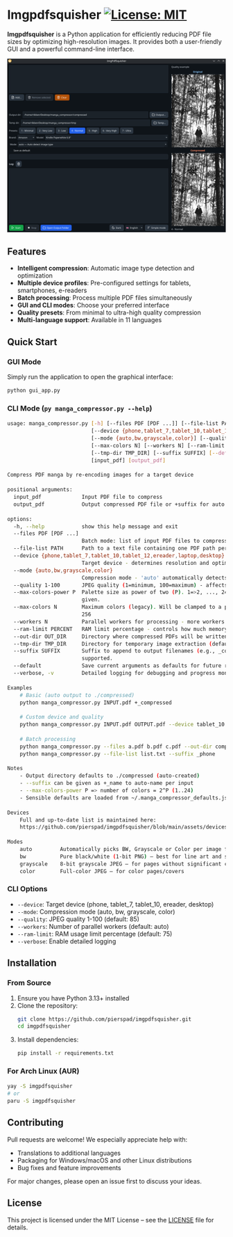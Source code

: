 
# Imgpdfsquisher [![License: MIT](https://img.shields.io/badge/License-MIT-yellow.svg)](https://opensource.org/licenses/MIT)

**Imgpdfsquisher** is a Python application for efficiently reducing PDF file sizes by optimizing high-resolution images. It provides both a user-friendly GUI and a powerful command-line interface.

![Screenshot of the app](image.png)

## Features

- **Intelligent compression**: Automatic image type detection and optimization
- **Multiple device profiles**: Pre-configured settings for tablets, smartphones, e-readers
- **Batch processing**: Process multiple PDF files simultaneously
- **GUI and CLI modes**: Choose your preferred interface
- **Quality presets**: From minimal to ultra-high quality compression
- **Multi-language support**: Available in 11 languages

## Quick Start

### GUI Mode
Simply run the application to open the graphical interface:
```bash
python gui_app.py
```

### CLI Mode (```py manga_compressor.py --help```)

```bash
usage: manga_compressor.py [-h] [--files PDF [PDF ...]] [--file-list PATH]
                           [--device {phone,tablet_7,tablet_10,tablet_12,ereader,laptop,desktop}]
                           [--mode {auto,bw,grayscale,color}] [--quality 1-100] [--max-colors-power P]
                           [--max-colors N] [--workers N] [--ram-limit PERCENT] [--out-dir OUT_DIR]
                           [--tmp-dir TMP_DIR] [--suffix SUFFIX] [--default] [--verbose]
                           [input_pdf] [output_pdf]

Compress PDF manga by re-encoding images for a target device

positional arguments:
  input_pdf             Input PDF file to compress
  output_pdf            Output compressed PDF file or +suffix for auto naming

options:
  -h, --help            show this help message and exit
  --files PDF [PDF ...]
                        Batch mode: list of input PDF files to compress
  --file-list PATH      Path to a text file containing one PDF path per line (batch mode)
  --device {phone,tablet_7,tablet_10,tablet_12,ereader,laptop,desktop}
                        Target device - determines resolution and optimizations (default: tablet_10)
  --mode {auto,bw,grayscale,color}
                        Compression mode - 'auto' automatically detects the best type (default: auto)
  --quality 1-100       JPEG quality (1=minimum, 100=maximum) - affects final size (default: 20)
  --max-colors-power P  Palette size as power of two (P). 1=>2, ..., 24=>16,777,216. Overrides --max-colors if
                        given.
  --max-colors N        Maximum colors (legacy). Will be clamped to a power of two in [2..16,777,216]. Default:
                        256
  --workers N           Parallel workers for processing - more workers = faster but more RAM (default: auto)
  --ram-limit PERCENT   RAM limit percentage - controls how much memory to use (default: 75%)
  --out-dir OUT_DIR     Directory where compressed PDFs will be written (default: ./compressed)
  --tmp-dir TMP_DIR     Directory for temporary image extraction (default: ./tmp)
  --suffix SUFFIX       Suffix to append to output filenames (e.g., _compressed). Use '+_x' style also
                        supported.
  --default             Save current arguments as defaults for future runs
  --verbose, -v         Detailed logging for debugging and progress monitoring

Examples
    # Basic (auto output to ./compressed)
    python manga_compressor.py INPUT.pdf +_compressed

    # Custom device and quality
    python manga_compressor.py INPUT.pdf OUTPUT.pdf --device tablet_10 --mode auto --quality 75

    # Batch processing
    python manga_compressor.py --files a.pdf b.pdf c.pdf --out-dir compressed
    python manga_compressor.py --file-list list.txt --suffix _phone

Notes
    - Output directory defaults to ./compressed (auto-created)
    - --suffix can be given as +_name to auto-name per input
    - --max-colors-power P => number of colors = 2^P (1..24)
    - Sensible defaults are loaded from ~/.manga_compressor_defaults.json if saved

Devices
    Full and up-to-date list is maintained here:
    https://github.com/pierspad/imgpdfsquisher/blob/main/assets/devices.json

Modes
    auto         Automatically picks BW, Grayscale or Color per image for best size/quality
    bw           Pure black/white (1-bit PNG) — best for line art and scanned B/W manga
    grayscale    8-bit grayscale JPEG — for pages without significant colors
    color        Full-color JPEG — for color pages/covers
```

### CLI Options
- `--device`: Target device (phone, tablet_7, tablet_10, ereader, desktop)
- `--mode`: Compression mode (auto, bw, grayscale, color)
- `--quality`: JPEG quality 1-100 (default: 85)
- `--workers`: Number of parallel workers (default: auto)
- `--ram-limit`: RAM usage limit percentage (default: 75)
- `--verbose`: Enable detailed logging

## Installation

### From Source
1. Ensure you have Python 3.13+ installed
2. Clone the repository:
   ```bash
   git clone https://github.com/pierspad/imgpdfsquisher.git
   cd imgpdfsquisher
   ```
3. Install dependencies:
   ```bash
   pip install -r requirements.txt
   ```

### For Arch Linux (AUR)
```bash
yay -S imgpdfsquisher
# or
paru -S imgpdfsquisher
```

## Contributing
Pull requests are welcome! We especially appreciate help with:
- Translations to additional languages
- Packaging for Windows/macOS and other Linux distributions
- Bug fixes and feature improvements

For major changes, please open an issue first to discuss your ideas.

## License
This project is licensed under the MIT License – see the [LICENSE](LICENSE) file for details.
